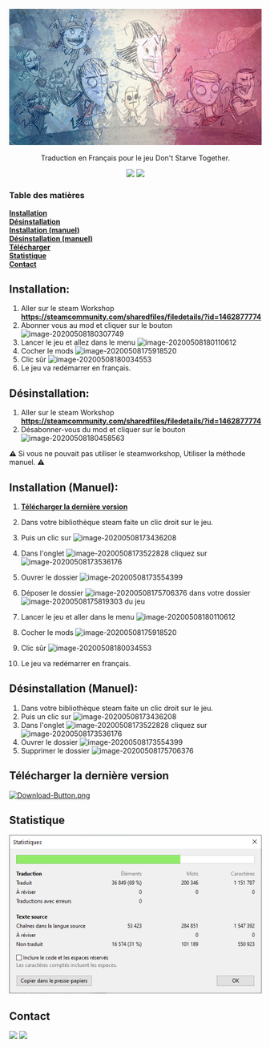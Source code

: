<p align="center"><img src=.readme.assets/newsletterfooterdst.png></p>

<p align="center">Traduction en Français pour le jeu Don't Starve Together.</p>
<p align="center">
<a href="https://github.com/leghort/Traduction-Dont-starve-together/releases"><img src="https://img.shields.io/github/v/release/leghort/Traduction-Dont-starve-together"></a>
<a href="https://github.com/leghort/Traduction-Dont-starve-together/commits/master"><img src="https://img.shields.io/badge/traduction-69%25-green"></a>
</p>

### Table des matières
**[Installation](#installation)**</br>
**[Désinstallation](#d%C3%A9sinstallation)**</br>
**[Installation (manuel)](#installation-manuel)**</br>
**[Désinstallation (manuel)](#désinstallation-manuel)**</br>
**[Télécharger](#t%C3%A9l%C3%A9charger-la-derni%C3%A8re-version)**</br>
**[Statistique](#statistique)**<br>
**[Contact](#contact)**<br>

## Installation:
1) Aller sur le steam Workshop **https://steamcommunity.com/sharedfiles/filedetails/?id=1462877774**
2) Abonner vous au mod et cliquer sur le bouton ![image-20200508180307749](.readme.assets/image-20200508180307749.png)
3) Lancer le jeu et allez dans le menu ![image-20200508180110612](.readme.assets/image-20200508180110612.png)
4) Cocher le mods ![image-20200508175918520](.readme.assets/image-20200508175918520.png)
5) Clic sûr ![image-20200508180034553](.readme.assets/image-20200508180034553.png)
6) Le jeu va redémarrer en français.

## Désinstallation:
1) Aller sur le steam Workshop **https://steamcommunity.com/sharedfiles/filedetails/?id=1462877774**
2) Désabonner-vous du mod et cliquer sur le bouton![image-20200508180458563](.readme.assets/image-20200508180458563.png)

**⚠️** Si vous ne pouvait pas utiliser le steamworkshop, Utiliser la méthode manuel. **⚠️**

## Installation (Manuel):
1) **[Télécharger la dernière version](../../archive/master.zip)**</br>
2) Dans votre bibliothèque steam faite un clic droit sur le jeu.
3) Puis un clic sur ![image-20200508173436208](.readme.assets/image-20200508173436208.png)
4) Dans l'onglet ![image-20200508173522828](.readme.assets/image-20200508173522828.png) cliquez sur ![image-20200508173536176](.readme.assets/image-20200508173536176.png)
5) Ouvrer le dossier ![image-20200508173554399](.readme.assets/image-20200508173554399.png)
6) Déposer le dossier ![image-20200508175706376](.readme.assets/image-20200508175706376.png) dans votre dossier ![image-20200508175819303](.readme.assets/image-20200508175819303.png) du jeu
7) Lancer le jeu et aller dans le menu ![image-20200508180110612](.readme.assets/image-20200508180110612.png)
8) Cocher le mods ![image-20200508175918520](.readme.assets/image-20200508175918520.png)

9) Clic sûr ![image-20200508180034553](.readme.assets/image-20200508180034553.png)
10) Le jeu va redémarrer en français.

## Désinstallation (Manuel):
1) Dans votre bibliothèque steam faite un clic droit sur le jeu.
2) Puis un clic sur ![image-20200508173436208](.readme.assets/image-20200508173436208.png)
3) Dans l'onglet ![image-20200508173522828](.readme.assets/image-20200508173522828.png) cliquez sur ![image-20200508173536176](.readme.assets/image-20200508173536176.png)
4) Ouvrer le dossier ![image-20200508173554399](.readme.assets/image-20200508173554399.png)
5) Supprimer le dossier ![image-20200508175706376](.readme.assets/image-20200508175706376.png)

## Télécharger la dernière version
[![Download-Button.png](.readme.assets/Download-Button.png)](../../archive/master.zip)

## Statistique
![image-20210416142659770](.readme.assets/stat.png)

## Contact
<a href=https://discord.gg/pzf47ZE><img src=".readme.assets/discord-logo.png"></a>
<a href=mailto:medaey@hotmail.com><img src=".readme.assets/mail.png"></a>
